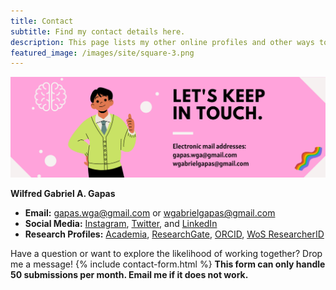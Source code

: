 ```yaml
---
title: Contact
subtitle: Find my contact details here. 
description: This page lists my other online profiles and other ways to reach me.
featured_image: /images/site/square-3.png
---
```


![](/images/site/pagebanner/contact.png)

**Wilfred Gabriel A. Gapas**

* **Email:** [gapas.wga@gmail.com](mailto:gapas.wga@gmail.com) or [wgabrielgapas@gmail.com](mailto:wgabrielgapas@gmail.com)
* **Social Media:** [Instagram](https://www.instagram.com/senseigab), [Twitter](https://www.twitter.com/senseigab), and [LinkedIn](https://www.linkedin.com/in/gapaswga/)
* **Research Profiles:** [Academia](https://ust-ph.academia.edu/gapaswga), [ResearchGate](https://www.researchgate.net/profile/Wilfred_Gabriel_Gapas), [ORCID](https://orcid.org/0000-0001-5156-3944), [WoS ResearcherID](https://publons.com/researcher/1753178/wilfred-gabriel-a-gapas/)

Have a question or want to explore the likelihood of working together? Drop me a message! 
{% include contact-form.html %}
**This form can only handle 50 submissions per month. Email me if it does not work.**